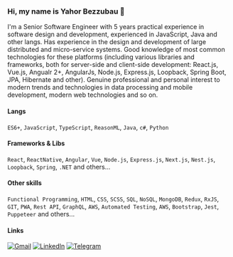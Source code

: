 ### Hi, my name is Yahor Bezzubau 👋

I'm a Senior Software Engineer with 5 years practical experience in software design and development, experienced in JavaScript, Java and other langs. Has experience in the design and development of large distributed and micro-service systems. Good knowledge of most common technologies for these platforms (including various libraries and frameworks, both for server-side and client-side development: React.js, Vue.js, Angualr 2+, AngularJs, Node.js, Express.js, Loopback, Spring Boot, JPA, Hibernate and other). Genuine professional and personal interest to modern trends and technologies in data processing and mobile development, modern web technologies and so on. 

#### Langs

`ES6+`, `JavaScript`, `TypeScript`, `ReasonML`, `Java`, `c#`, `Python`

#### Frameworks & Libs

`React`, `ReactNative`, `Angular`, `Vue`, `Node.js`, `Express.js`, `Next.js`, `Nest.js`, `Loopback`, `Spring`, `.NET`  and others...

#### Other skills

`Functional Programming`, `HTML`, `CSS`, `SCSS`, `SQL`, `NoSQL`, `MongoDB`, `Redux`, `RxJS`, `GIT`, `PWA`, `Rest API`, `GraphQL`, `AWS`, `Automated Testing`, `AWS`, `Bootstrap`, `Jest`, `Puppeteer` and others...

#### Links

[![Gmail](https://img.shields.io/badge/Gmail-D14836?style=for-the-badge&logo=gmail&logoColor=white)](mailto:bezzubov.egor@gmail.com)
[![LinkedIn](https://img.shields.io/badge/linkedin%20-%230077B5.svg?&style=for-the-badge&logo=linkedin&logoColor=white)](https://www.linkedin.com/in/egor-bezzubov/)
[![Telegram](https://img.shields.io/badge/Telegram-2CA5E0?style=for-the-badge&logo=telegram&logoColor=white)](https://t.me/ybezzubau)



<!--
**BezzubovEgor/BezzubovEgor** is a ✨ _special_ ✨ repository because its `README.md` (this file) appears on your GitHub profile.

I'm a Senior Software Engineer with more than 5 years experience.

🏢 I'm currently working at Randstad Netherlands
🔭 I’m currently working on web systems 
.php, .js, .html, .css, .svg, .psd, .ai
🌍 I'm mostly active within the Laravel Community
💅 Designed: @pestphp, NorthMeetsSouth.audio, ThenPing.me, HappydDev.fm, etc…
🌱 Learning all about Open Source
💬 Ping me about design, branding, laravel, development, design thinking
📫 Reach me: twitter.com/caneco
⚡️ Fun fact: I'm a huge fan of Harry Potter

Here are some ideas to get you started:

- 🔭 I’m currently working on ...
- 🌱 I’m currently learning ...
- 👯 I’m looking to collaborate on ...
- 🤔 I’m looking for help with ...
- 💬 Ask me about ...
- 📫 How to reach me: ...
- 😄 Pronouns: ...
- ⚡ Fun fact: ...
-->
